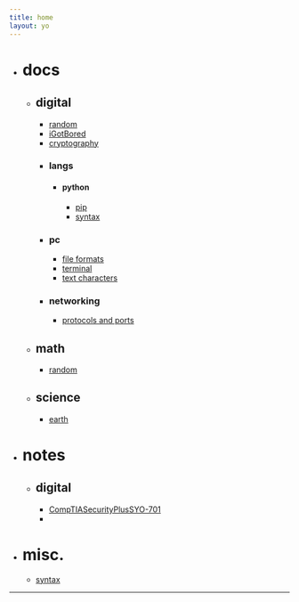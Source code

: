 ```yaml
---
title: home
layout: yo
---
```






- # docs
	- ## digital
		- [random](docs/digital/random.md)
		- [iGotBored](docs/digital/iGotBored.md)
		- [cryptography](docs/digital/cryptography.md)
		- ### langs
			- #### python
				- [pip](docs/digital/langs/python/pip.md)
				- [syntax](docs/digital/langs/python/syntax.md)
		- ### pc
			- [file formats](docs/digital/pc/fileFormats.md)
			- [terminal](docs/digital/pc/terminal.md)
			- [text characters](docs/digital/pc/textCharacters)
		 - ### networking
			- [protocols and ports](docs/digital/networking/protocolsAndPorts.md)
	- ## math
		- [random](docs/math/random.md)
	- ## science
		- [earth](docs/science/earth.md)
- # notes
	- ## digital
		- [CompTIASecurityPlusSYO-701](notes/digital/CompTIASecurityPlusSYO-701.md)
		- 
- # misc.
	- [syntax](misc/syntax.md)
 



---

